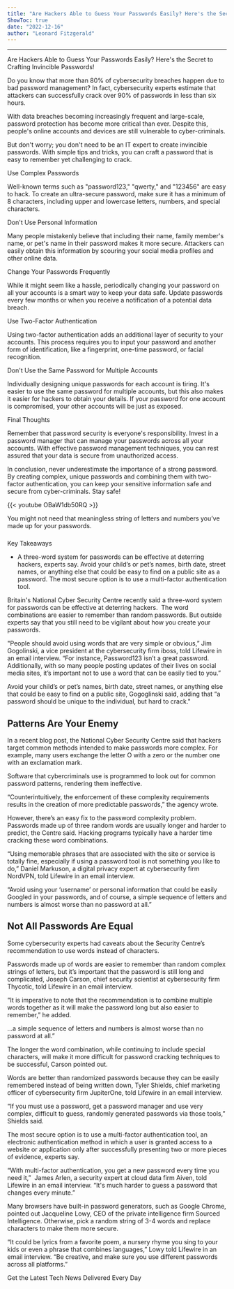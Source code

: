 ```yaml
---
title: "Are Hackers Able to Guess Your Passwords Easily? Here's the Secret to Crafting Invincible Passwords!"
ShowToc: true 
date: "2022-12-16"
author: "Leonard Fitzgerald"
---
```

*****
Are Hackers Able to Guess Your Passwords Easily? Here's the Secret to Crafting Invincible Passwords!

Do you know that more than 80% of cybersecurity breaches happen due to bad password management? In fact, cybersecurity experts estimate that attackers can successfully crack over 90% of passwords in less than six hours.

With data breaches becoming increasingly frequent and large-scale, password protection has become more critical than ever. Despite this, people's online accounts and devices are still vulnerable to cyber-criminals.

But don't worry; you don't need to be an IT expert to create invincible passwords. With simple tips and tricks, you can craft a password that is easy to remember yet challenging to crack.

Use Complex Passwords

Well-known terms such as "password123," "qwerty," and "123456" are easy to hack. To create an ultra-secure password, make sure it has a minimum of 8 characters, including upper and lowercase letters, numbers, and special characters.

Don't Use Personal Information

Many people mistakenly believe that including their name, family member's name, or pet's name in their password makes it more secure. Attackers can easily obtain this information by scouring your social media profiles and other online data.

Change Your Passwords Frequently

While it might seem like a hassle, periodically changing your password on all your accounts is a smart way to keep your data safe. Update passwords every few months or when you receive a notification of a potential data breach.

Use Two-Factor Authentication

Using two-factor authentication adds an additional layer of security to your accounts. This process requires you to input your password and another form of identification, like a fingerprint, one-time password, or facial recognition.

Don't Use the Same Password for Multiple Accounts

Individually designing unique passwords for each account is tiring. It's easier to use the same password for multiple accounts, but this also makes it easier for hackers to obtain your details. If your password for one account is compromised, your other accounts will be just as exposed.

Final Thoughts

Remember that password security is everyone's responsibility. Invest in a password manager that can manage your passwords across all your accounts. With effective password management techniques, you can rest assured that your data is secure from unauthorized access.

In conclusion, never underestimate the importance of a strong password. By creating complex, unique passwords and combining them with two-factor authentication, you can keep your sensitive information safe and secure from cyber-criminals. Stay safe!

{{< youtube OBaW1db50RQ >}} 




You might not need that meaningless string of letters and numbers you’ve made up for your passwords. 

 
### 
Key Takeaways
 
- A three-word system for passwords can be effective at deterring hackers, experts say. Avoid your child’s or pet’s names, birth date, street names, or anything else that could be easy to find on a public site as a password. The most secure option is to use a multi-factor authentication tool.

 

Britain's National Cyber Security Centre recently said a three-word system for passwords can be effective at deterring hackers.  The word combinations are easier to remember than random passwords. But outside experts say that you still need to be vigilant about how you create your passwords. 

 

"People should avoid using words that are very simple or obvious,” Jim Gogolinski, a vice president at the cybersecurity firm iboss, told Lifewire in an email interview. “For instance, Password123 isn’t a great password. Additionally, with so many people posting updates of their lives on social media sites, it’s important not to use a word that can be easily tied to you.”

 

Avoid your child’s or pet’s names, birth date, street names, or anything else that could be easy to find on a public site, Gogoglinski said, adding that “a password should be unique to the individual, but hard to crack."

 
##   Patterns Are Your Enemy  
 

In a recent blog post, the National Cyber Security Centre said that hackers target common methods intended to make passwords more complex. For example, many users exchange the letter O with a zero or the number one with an exclamation mark.

 

Software that cybercriminals use is programmed to look out for common password patterns, rendering them ineffective. 

 

“Counterintuitively, the enforcement of these complexity requirements results in the creation of more predictable passwords,” the agency wrote.

 

However, there’s an easy fix to the password complexity problem. Passwords made up of three random words are usually longer and harder to predict, the Centre said. Hacking programs typically have a harder time cracking these word combinations. 

 

“Using memorable phrases that are associated with the site or service is totally fine, especially if using a password tool is not something you like to do,” Daniel Markuson, a digital privacy expert at cybersecurity firm NordVPN, told Lifewire in an email interview.

 

“Avoid using your ‘username’ or personal information that could be easily Googled in your passwords, and of course, a simple sequence of letters and numbers is almost worse than no password at all.”

 
##   Not All Passwords Are Equal  
 

Some cybersecurity experts had caveats about the Security Centre’s recommendation to use words instead of characters. 

 

Passwords made up of words are easier to remember than random complex strings of letters, but it’s important that the password is still long and complicated, Joseph Carson, chief security scientist at cybersecurity firm Thycotic, told Lifewire in an email interview.  

 

“It is imperative to note that the recommendation is to combine multiple words together as it will make the password long but also easier to remember,” he added.   

 
...a simple sequence of letters and numbers is almost worse than no password at all.”
 

The longer the word combination, while continuing to include special characters, will make it more difficult for password cracking techniques to be successful, Carson pointed out. 

 

Words are better than randomized passwords because they can be easily remembered instead of being written down, Tyler Shields, chief marketing officer of cybersecurity firm JupiterOne, told Lifewire in an email interview. 

 

“If you must use a password, get a password manager and use very complex, difficult to guess, randomly generated passwords via those tools,” Shields said. 

 

The most secure option is to use a multi-factor authentication tool, an electronic authentication method in which a user is granted access to a website or application only after successfully presenting two or more pieces of evidence, experts say. 

 

“With multi-factor authentication, you get a new password every time you need it,”  James Arlen, a security expert at cloud data firm Aiven, told Lifewire in an email interview. “It's much harder to guess a password that changes every minute.”

 

Many browsers have built-in password generators, such as Google Chrome, pointed out Jacqueline Lowy, CEO of the private intelligence firm Sourced Intelligence. Otherwise, pick a random string of 3-4 words and replace characters to make them more secure. 

 

“It could be lyrics from a favorite poem, a nursery rhyme you sing to your kids or even a phrase that combines languages,” Lowy told Lifewire in an email interview. “Be creative, and make sure you use different passwords across all platforms.”

 

Get the Latest Tech News Delivered Every Day




